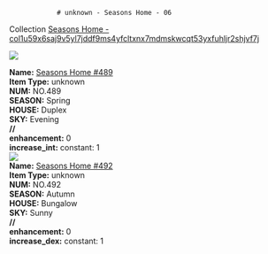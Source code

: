                 # unknown - Seasons Home - 06

Collection [Seasons Home - col1u59x6saj9v5yl7jddf9ms4yfcltxnx7mdmskwcqt53yxfuhljr2shjvf7j](https://mintgarden.io/collections/col1u59x6saj9v5yl7jddf9ms4yfcltxnx7mdmskwcqt53yxfuhljr2shjvf7j)<div class="item_thumbnail">
<a href="https://mintgarden.io/nfts/nft1z848t43rdntq35f9vm7003qla7wzjtcuesqfetzxef97ncxsmq9qr0h6hv"><img loading="lazy" src="https://assets.mainnet.mintgarden.io/thumbnails/a13055a5149284c3833593d6292c30b464b1c233d60ea2af16a32833fd980c4a.webp"></a>
<div><strong>Name:</strong> <a href="https://mintgarden.io/nfts/nft1z848t43rdntq35f9vm7003qla7wzjtcuesqfetzxef97ncxsmq9qr0h6hv">Seasons Home #489</a></div>
<div><strong>Item Type:</strong> unknown</div>
<div><strong>NUM:</strong> NO.489</div>
<div><strong>SEASON:</strong> Spring</div>
<div><strong>HOUSE:</strong> Duplex</div>
<div><strong>SKY:</strong> Evening</div>
<div><strong>//</strong></div><div><strong>enhancement:</strong> 0</div>
<div><strong>increase_int:</strong> constant: 1</div>
</div>
<div class="item_thumbnail">
<a href="https://mintgarden.io/nfts/nft1aj3fdhrjy6ty72u5u4ry2lv8cgluaywp54h0madue83npeg7432q5szphd"><img loading="lazy" src="https://assets.mainnet.mintgarden.io/thumbnails/cc670a8a5ce13124defe52d0062e27a408edbaa9fb83f85ade59a9c38667dc46.webp"></a>
<div><strong>Name:</strong> <a href="https://mintgarden.io/nfts/nft1aj3fdhrjy6ty72u5u4ry2lv8cgluaywp54h0madue83npeg7432q5szphd">Seasons Home #492</a></div>
<div><strong>Item Type:</strong> unknown</div>
<div><strong>NUM:</strong> NO.492</div>
<div><strong>SEASON:</strong> Autumn</div>
<div><strong>HOUSE:</strong> Bungalow</div>
<div><strong>SKY:</strong> Sunny</div>
<div><strong>//</strong></div><div><strong>enhancement:</strong> 0</div>
<div><strong>increase_dex:</strong> constant: 1</div>
</div>

